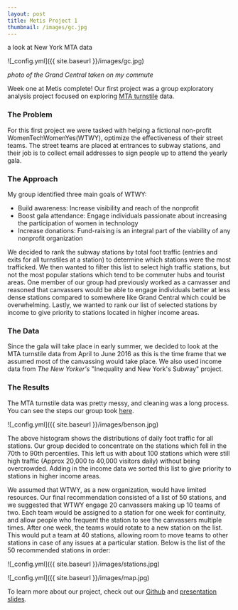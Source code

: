 ```yaml
---
layout: post
title: Metis Project 1
thumbnail: /images/gc.jpg
---
```


a look at New York MTA data

![_config.yml]({{ site.baseurl }}/images/gc.jpg)

*photo of the Grand Central taken on my commute*

Week one at Metis complete! Our first project was a group exploratory analysis project focused on exploring [MTA turnstile](http://web.mta.info/developers/turnstile.html) data.

### The Problem
For this first project we were tasked with helping a fictional non-profit WomenTechWomenYes(WTWY), optimize the effectiveness of their street teams. The street teams are placed at entrances to subway stations, and their job is to collect email addresses to sign people up to attend the yearly gala. 

### The Approach
My group identified three main goals of WTWY:
- Build awareness: Increase visibility and reach of the nonprofit
- Boost gala attendance: Engage individuals passionate about increasing the participation of women in technology
- Increase donations: Fund-raising is an integral part of the viability of any nonprofit organization

We decided to rank the subway stations by total foot traffic (entries and exits for all turnstiles at a station) to determine which stations were the most trafficked. We then wanted to filter this list to select high traffic stations, but not the most popular stations which tend to be commuter hubs and tourist areas. One member of our group had previously worked as a canvasser and reasoned that canvassers would be able to engage individuals better at less dense stations compared to somewhere like Grand Central which could be overwhelming. Lastly, we wanted to rank our list of selected stations by income to give priority to stations located in higher income areas.

### The Data
Since the gala will take place in early summer, we decided to look at the MTA turnstile data from April to June 2016 as this is the time frame that we assumed most of the canvassing would take place. We also used income data from *The New Yorker's* "Inequality and New York's Subway" project.

### The Results
The MTA turnstile data was pretty messy, and cleaning was a long process. You can see the steps our group took [here](https://github.com/aliandra/proj1-mta/blob/master/benson_group_proj.ipynb).

![_config.yml]({{ site.baseurl }}/images/benson.jpg)

The above histogram shows the distributions of daily foot traffic for all stations. Our group decided to concentrate on the stations which fell in the 70th to 90th percentiles. This left us with about 100 stations which were still high traffic (Approx 20,000 to 40,000 visitors daily) without being overcrowded. Adding in the income data we sorted this list to give priority to stations in higher income areas.

We assumed that WTWY, as a new organization, would have limited resources. Our final recommendation consisted of a list of 50 stations, and we suggested that WTWY engage 20 canvassers making up 10 teams of two. Each team would be assigned to a station for one week for continuity, and allow people who frequent the station to see the canvassers multiple times. After one week, the teams would rotate to a new station on the list. This would put a team at 40 stations, allowing room to move teams to other stations in case of any issues at a particular station. Below is the list of the 50 recommended stations in order:

![_config.yml]({{ site.baseurl }}/images/stations.jpg)

![_config.yml]({{ site.baseurl }}/images/map.jpg)

To learn more about our project, check out our [Github](https://github.com/aliandra/proj1-mta) and [presentation slides](https://docs.google.com/presentation/d/1Kk2ke27tmcTLrnVTbvl4qwXqbJQxO96oYoLrMCiZLlo/edit?usp=sharing).